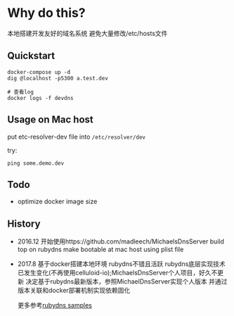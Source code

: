 # Why do this?

 本地搭建开发友好的域名系统
 避免大量修改/etc/hosts文件

## Quickstart

```
docker-compose up -d
dig @localhost -p5300 a.test.dev

# 查看log
docker logs -f devdns
```

## Usage on Mac host

put etc-resolver-dev file into `/etc/resolver/dev`

try: 

```
ping some.demo.dev
```

## Todo

* optimize docker image size

## History

* 2016.12 开始使用https://github.com/madleech/MichaelsDnsServer
  build top on rubydns
  make bootable at mac host using plist file

* 2017.8 基于docker搭建本地环境
  rubydns不错且活跃
  rubydns底层实现技术已发生变化(不再使用celluloid-io);MichaelsDnsServer个人项目，好久不更新
  决定基于rubydns最新版本，参照MichaelDnsServer实现个人版本
  并通过版本关联和docker部署机制实现依赖固化

  更多参考[rubydns samples](https://github.com/socketry/rubydns/tree/master/examples)

